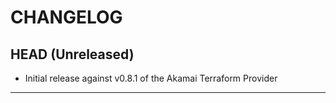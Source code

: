 CHANGELOG
=========

## HEAD (Unreleased)
* Initial release against v0.8.1 of the Akamai Terraform Provider 

---

